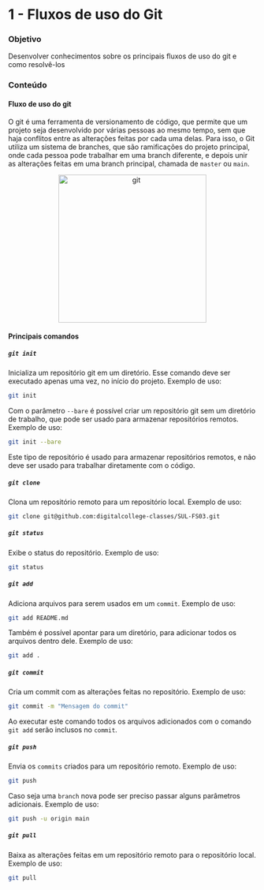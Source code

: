 # 1 - Fluxos de uso do Git

### Objetivo

Desenvolver conhecimentos sobre os principais fluxos de uso do git e como resolvê-los

### Conteúdo

#### Fluxo de uso do git

O git é uma ferramenta de versionamento de código, que permite que um projeto seja desenvolvido por várias pessoas ao
mesmo tempo, sem que haja conflitos entre as alterações feitas por cada uma delas. Para isso, o Git utiliza um sistema
de branches, que são ramificações do projeto principal, onde cada pessoa pode trabalhar em uma branch diferente, e
depois unir as alterações feitas em uma branch principal, chamada de `master` ou `main`.

<p align="center">
  <img
    src="https://www.nobledesktop.com/image/gitresources/git-branches-merge.png"
    alt="git"
    height="300"
  >
</p>

#### Principais comandos

##### `git init`

Inicializa um repositório git em um diretório. Esse comando deve ser executado apenas uma vez, no início do projeto.
Exemplo de uso:

```bash
git init
```

Com o parâmetro `--bare` é possível criar um repositório git sem um diretório de trabalho, que pode ser usado para
armazenar repositórios remotos. Exemplo de uso:

```bash
git init --bare
```

Este tipo de repositório é usado para armazenar repositórios remotos, e não deve ser usado para trabalhar diretamente
com o código.


##### `git clone`

Clona um repositório remoto para um repositório local. Exemplo de uso:

```bash
git clone git@github.com:digitalcollege-classes/SUL-FS03.git
```

##### `git status`

Exibe o status do repositório. Exemplo de uso:

```bash
git status
```

##### `git add`

Adiciona arquivos para serem usados em um `commit`. Exemplo de uso:

```bash
git add README.md
```

Também é possível apontar para um diretório, para adicionar todos os arquivos dentro dele. Exemplo de uso:

```bash
git add .
```

##### `git commit`

Cria um commit com as alterações feitas no repositório. Exemplo de uso:

```bash
git commit -m "Mensagem do commit"
```

Ao executar este comando todos os arquivos adicionados com o comando `git add` serão inclusos no `commit`.


##### `git push`

Envia os `commits` criados para um repositório remoto. Exemplo de uso:

```bash
git push
```

Caso seja uma `branch` nova pode ser preciso passar alguns parâmetros adicionais. Exemplo de uso:

```bash
git push -u origin main
```

##### `git pull`

Baixa as alterações feitas em um repositório remoto para o repositório local. Exemplo de uso:

```bash
git pull
```
